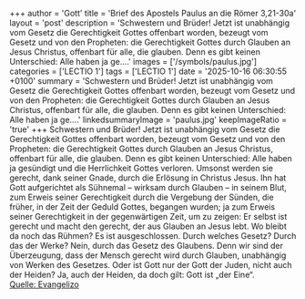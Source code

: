 +++
author = 'Gott'
title = 'Brief des Apostels Paulus an die Römer 3,21-30a'
layout = 'post'
description = 'Schwestern und Brüder! Jetzt ist unabhängig vom Gesetz die Gerechtigkeit Gottes offenbart worden, bezeugt vom Gesetz und von den Propheten: die Gerechtigkeit Gottes durch Glauben an Jesus Christus, offenbart für alle, die glauben. Denn es gibt keinen Unterschied: Alle haben ja ge....'
images = ['/symbols/paulus.jpg']
categories = ['LECTIO 1']
tags = ['LECTIO 1']
date = '2025-10-16 06:30:55 +0100'
summary = 'Schwestern und Brüder! Jetzt ist unabhängig vom Gesetz die Gerechtigkeit Gottes offenbart worden, bezeugt vom Gesetz und von den Propheten: die Gerechtigkeit Gottes durch Glauben an Jesus Christus, offenbart für alle, die glauben. Denn es gibt keinen Unterschied: Alle haben ja ge....'
linkedsummaryImage = 'paulus.jpg'
keepImageRatio = 'true'
+++
Schwestern und Brüder! Jetzt ist unabhängig vom Gesetz die Gerechtigkeit Gottes offenbart worden, bezeugt vom Gesetz und von den Propheten:
die Gerechtigkeit Gottes durch Glauben an Jesus Christus, offenbart für alle, die glauben. Denn es gibt keinen Unterschied:
Alle haben ja gesündigt und die Herrlichkeit Gottes verloren.<!--more-->
Umsonst werden sie gerecht, dank seiner Gnade, durch die Erlösung in Christus Jesus.
Ihn hat Gott aufgerichtet als Sühnemal – wirksam durch Glauben – in seinem Blut, zum Erweis seiner Gerechtigkeit durch die Vergebung der Sünden, die früher, in der Zeit der Geduld Gottes, begangen wurden;
ja zum Erweis seiner Gerechtigkeit in der gegenwärtigen Zeit, um zu zeigen: Er selbst ist gerecht und macht den gerecht, der aus Glauben an Jesus lebt.
Wo bleibt da noch das Rühmen? Es ist ausgeschlossen. Durch welches Gesetz? Durch das der Werke? Nein, durch das Gesetz des Glaubens.
Denn wir sind der Überzeugung, dass der Mensch gerecht wird durch Glauben, unabhängig von Werken des Gesetzes.
Oder ist Gott nur der Gott der Juden, nicht auch der Heiden? Ja, auch der Heiden,
da doch gilt: Gott ist „der Eine“.<br> [Quelle: Evangelizo](https://evangeliumtagfuertag.org/DE/gospel)